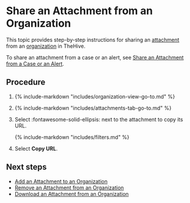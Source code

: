 # Share an Attachment from an Organization

<!-- md:permission `manageKnowledgeBase` -->

This topic provides step-by-step instructions for sharing an [attachment](../../../analyst-corner/cases/attachments/about-attachments.md) from an [organization](../../../../administration/organizations/about-organizations.md) in TheHive.

To share an attachment from a case or an alert, see [Share an Attachment from a Case or an Alert](../../../analyst-corner/cases/attachments/share-an-attachment-case-alert.md).

<h2>Procedure</h2>

1. {% include-markdown "includes/organization-view-go-to.md" %}

2. {% include-markdown "includes/attachments-tab-go-to.md" %}

3. Select :fontawesome-solid-ellipsis: next to the attachment to copy its URL.

    {% include-markdown "includes/filters.md" %}

4. Select **Copy URL**.

<h2>Next steps</h2>

* [Add an Attachment to an Organization](add-an-attachment-organization.md)
* [Remove an Attachment from an Organization](remove-an-attachment-organization.md)
* [Download an Attachment from an Organization](download-an-attachment-organization.md)